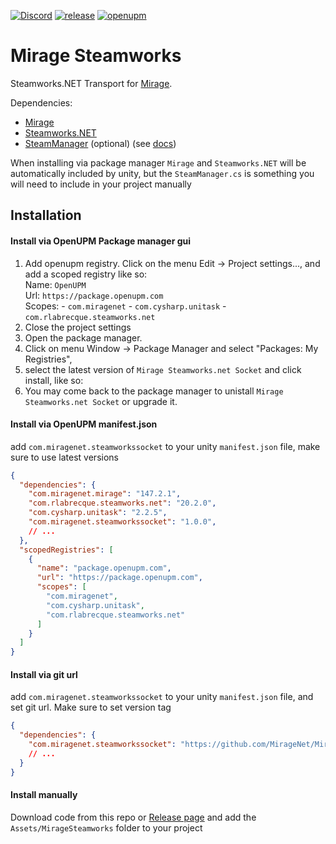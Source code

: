 [![Discord](https://img.shields.io/discord/809535064551456888.svg)](https://discordapp.com/invite/yp6W73Xs68)
[![release](https://img.shields.io/github/release/MirageNet/MirageSteamworks.svg)](https://github.com/MirageNet/MirageSteamworks/releases/latest)
[![openupm](https://img.shields.io/npm/v/com.miragenet.steamworkssocket?label=openupm&registry_uri=https://package.openupm.com)](https://openupm.com/packages/com.miragenet.steamworkssocket/)

# Mirage Steamworks

Steamworks.NET Transport for [Mirage](https://github.com/MirageNet/Mirage).

Dependencies:
- [Mirage](https://github.com/MirageNet/Mirage)
- [Steamworks.NET](https://github.com/rlabrecque/Steamworks.NET)
- [SteamManager](https://github.com/rlabrecque/Steamworks.NET-SteamManager) (optional) (see [docs](https://steamworks.github.io/steammanager/))

When installing via package manager `Mirage` and `Steamworks.NET` will be automatically included by unity, but the `SteamManager.cs` is something you will need to include in your project manually


## Installation

#### Install via OpenUPM Package manager gui

1) Add openupm registry.  Click on the menu Edit -> Project settings...,  and add a scoped registry like so: <br/>
    Name: `OpenUPM` <br/>
    Url: `https://package.openupm.com` <br/>
    Scopes:
        - `com.miragenet`
        - `com.cysharp.unitask`
        - `com.rlabrecque.steamworks.net`
2) Close the project settings
3) Open the package manager.  
4) Click on menu Window -> Package Manager and select "Packages: My Registries", 
5) select the latest version of `Mirage Steamworks.net Socket` and click install, like so:
6) You may come back to the package manager to unistall `Mirage Steamworks.net Socket` or upgrade it.

#### Install via OpenUPM manifest.json

add `com.miragenet.steamworkssocket` to your unity `manifest.json` file, make sure to use latest versions 

```json
{
  "dependencies": {
    "com.miragenet.mirage": "147.2.1",
    "com.rlabrecque.steamworks.net": "20.2.0",
    "com.cysharp.unitask": "2.2.5",
    "com.miragenet.steamworkssocket": "1.0.0",
    // ...   
  },
  "scopedRegistries": [
    {
      "name": "package.openupm.com",
      "url": "https://package.openupm.com",
      "scopes": [
        "com.miragenet",
        "com.cysharp.unitask",
        "com.rlabrecque.steamworks.net"
      ]
    }
  ]
}
```

#### Install via git url

add `com.miragenet.steamworkssocket` to your unity `manifest.json` file, and set git url. Make sure to set version tag

```json
{
  "dependencies": {
    "com.miragenet.steamworkssocket": "https://github.com/MirageNet/MirageSteamworks.git?path=/Assets/MirageSteamworks#v1.0.0",
    // ...   
  }
}
```

#### Install manually 

Download code from this repo or [Release page](https://github.com/MirageNet/MirageSteamworks/releases) and add the `Assets/MirageSteamworks` folder to your project
